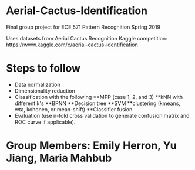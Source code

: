 # Aerial-Cactus-Identification
Final group project for ECE 571 Pattern Recognition Spring 2019

Uses datasets from Aerial Cactus Recognition Kaggle competition: https://www.kaggle.com/c/aerial-cactus-identification 

# Steps to follow
* Data normalization
* Dimensionality reduction
* Classification with the following
**MPP (case 1, 2, and 3)
**kNN with different k's
**BPNN 
**Decision tree 
**SVM 
**clustering (kmeans, wta, kohonen, or mean-shift)
**Classifier fusion
* Evaluation (use n-fold cross validation to generate confusion matrix and ROC curve if applicable).

# Group Members: Emily Herron, Yu Jiang, Maria Mahbub
